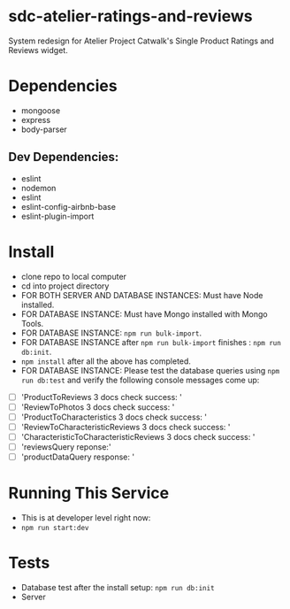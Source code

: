 # sdc-atelier-ratings-and-reviews

System redesign for Atelier Project Catwalk's Single Product Ratings and Reviews widget.

# Dependencies

- mongoose
- express
- body-parser

## Dev Dependencies:

- eslint
- nodemon
- eslint
- eslint-config-airbnb-base
- eslint-plugin-import

# Install

- clone repo to local computer
- cd into project directory
- FOR BOTH SERVER AND DATABASE INSTANCES: Must have Node installed.
- FOR DATABASE INSTANCE: Must have Mongo installed with Mongo Tools.
- FOR DATABASE INSTANCE: `npm run bulk-import`.
- FOR DATABASE INSTANCE after `npm run bulk-import` finishes : `npm run db:init`.
- `npm install` after all the above has completed.
- FOR DATABASE INSTANCE: Please test the database queries using `npm run db:test` and verify the following console messages come up:
- [ ] 'ProductToReviews 3 docs check success: '
- [ ] 'ReviewToPhotos 3 docs check success: '
- [ ] 'ProductToCharacteristics 3 docs check success: '
- [ ] 'ReviewToCharacteristicReviews 3 docs check success: '
- [ ] 'CharacteristicToCharacteristicReviews 3 docs check success: '
- [ ] 'reviewsQuery reponse:'
- [ ] 'productDataQuery response: '

# Running This Service

- This is at developer level right now:
- `npm run start:dev`

# Tests

- Database test after the install setup: `npm run db:init`
- Server